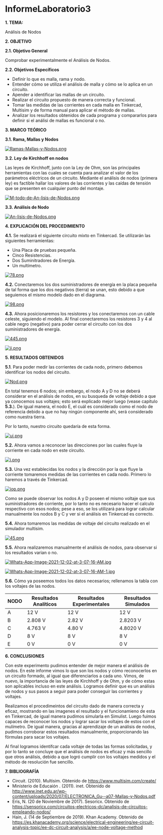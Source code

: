 # InformeLaboratorio3
**1. TEMA:**

Análisis de Nodos

**2. OBJETIVO**

**2.1. Objetivo General**

Comprobar experimentalmente el Análisis de Nodos.

**2.2. Objetivos Específicos**

- Definir lo que es malla, rama y nodo.
- Entender cómo se utiliza el análisis de malla y cómo se lo aplica en un circuito.
- Apender a identificar las mallas de un circuito.
- Realizar el circuito propuesto de manera correcta y funcional.
- Tomar las medidas de las corrientes en cada malla en Tinkercad, Multisim y de forma manual para aplicar el método de mallas.
- Analizar los resultados obtenidos de cada programa y compararlos para definir si el análisi de mallas es funcional o no.


**3. MARCO TEÓRICO**

**3.1. Rama, Mallas y Nodos**

[![Ramas-Mallas-y-Nodos.png](https://i.postimg.cc/d0x7Dqyy/Ramas-Mallas-y-Nodos.png)](https://postimg.cc/jWyqFYvx)

**3.2. Ley de Kirchhoff en nodos**

Las leyes de Kirchhoff, junto con la Ley de Ohm, son las principales herramientas con las cuales se cuenta para analizar el valor de los parámetros eléctricos de un circuito. Mediante el análisis de nodos (primera ley) es factible hallar los valores de las corrientes y las caídas de tensión que se presenten en cualquier punto del montaje.

[![M-todo-de-An-lisis-de-Nodos.png](https://i.postimg.cc/BvQ9pjBN/M-todo-de-An-lisis-de-Nodos.png)](https://postimg.cc/jD9Fdd9J)

**3.3. Análisis de Nodo**

[![An-lisis-de-Nodos.png](https://i.postimg.cc/yx5cQ3RR/An-lisis-de-Nodos.png)](https://postimg.cc/8fR7s5tk)

**4. EXPLICACIÓN DEL PROCEDIMIENTO**

**4.1.** Se realizará el siguiente circuito mixto en Tinkercad. Se utilizarán las siguientes herramientas:

- Una Placa de pruebas pequeña.
- Cinco Resistencias.
- Dos Suminitradores de Energía.
- Un multímetro.

 [![78.png](https://i.postimg.cc/PrS5jnV6/78.png)](https://postimg.cc/zVRrC6rW)
 
**4.2.** Conectaremos los dos suministradores de energía en la placa pequeña de tal forma que los dos negativos (tierra) se unan, esto debido a que seguiemos el mismo modelo dado en el diagrama.
 
 [![98.png](https://i.postimg.cc/6QNSbyVF/98.png)](https://postimg.cc/w1007xGk)
 
**4.3.** Ahora posicionaremos los resistores y los conectaremos con un cable celeste, siguiendo el modelo. Al final conectaremos los resistores 3 y 4 al cable negro (negativo) para poder cerrar el circuito con los dos suministradores de energía.

 [![445.png](https://i.postimg.cc/vZSjM0sF/445.png)](https://postimg.cc/K1BQDrjJ)

[![ji.png](https://i.postimg.cc/63hf6Qv2/ji.png)](https://postimg.cc/zbVg08p8)

**5. RESULTADOS OBTENIDOS**

**5.1**. Para poder medir las corrientes de cada nodo, primero debemos identificar los nodos del circuito.

[![Nod.png](https://i.postimg.cc/pTvmTnSf/Nod.png)](https://postimg.cc/xksfpqn8)

En total tenemos 6 nodos; sin embargo, el nodo A y D no se deberá considerar en el análisis de nodos, en su busqueda de voltaje debido a que ya conocemos sus voltajes; esto será explicado mejor luego (vease capítulo **5.3.**). De igual manera, el nodo E, el cuál es considerado como el nodo de referencia debido a que no hay ningún componente ahí, será considerado como nuestra tierra.

Por lo tanto, nuestro circuito quedaría de esta forma.

[![ui.png](https://i.postimg.cc/d1jQHsBw/ui.png)](https://postimg.cc/TLhXhXF4)

**5.2.** Ahora vamos a reconocer las direcciones por las cuales fluye la corriente en cada nodo en este circuito.

[![i.png](https://i.postimg.cc/3w5Wwbf4/i.png)](https://postimg.cc/68cBjzXt)

**5.3.** Una vez establecidas los nodos y la dirección por la que fluye la corriente tomaremos medidas de las corrientes en cada nodo. Primero lo haremos a través de Tinkercad.

[![iop.png](https://i.postimg.cc/prRFdVC6/iop.png)](https://postimg.cc/LYQXCprt)

Como se puede observar los nodos A y D poseen el mismo voltaje que sus suministradores de corriente, por lo tanto no es necesario hacer el calculo respectivo con esos nodos; pese a eso, se los utilizará para lograr calcular manualmente los nodos B y C y ver si el análisis en Tinkercad es correcto.

**5.4.** Ahora tomaremos las medidas de voltaje del circuito realizado en el simulador multisim.

[![45.png](https://i.postimg.cc/mDcZ4v7F/45.png)](https://postimg.cc/TL6vqH7R)

**5.5.** Ahora realizaremos manualmente el análisis de nodos, para observar si los resultados varian o no.

[![Whats-App-Image-2021-12-02-at-3-07-16-AM.jpg](https://i.postimg.cc/WpkRLQ9g/Whats-App-Image-2021-12-02-at-3-07-16-AM.jpg)](https://postimg.cc/mhBp76Wg)

[![Whats-App-Image-2021-12-02-at-3-07-16-AM-1.jpg](https://i.postimg.cc/BZxhCsYY/Whats-App-Image-2021-12-02-at-3-07-16-AM-1.jpg)](https://postimg.cc/yW8X1qzc)

**5.6.** Cómo ya poseemos todos los datos necesarios; rellenamos la tabla con los voltajes de las nodos.

| NODO  | Resultados Analíticos  | Resultados Experimentales  | Resultados Simulados  |
| ------------ | ------------ | ------------ | ------------ |
| A  | 12 V  | 12 V  | 12 V  |
| B  | 2.808 V  | 2.82 V  | 2.8203 V  |
| C  | 4.763 V  | 4.80 V  | 4.8020 V  |
| D  | 8 V  | 8 V  | 8 V |
| E  | 0 V  | 0 V  | 0 V |

**6. CONCLUSIONES**

Con este experimento pudimos entender de mejor manera el análisis de nodos. En este informe vimos lo que son los nodos y cómo reconocerlos en un circuito formado, al igual que diferenciarlos a cada uno. Vimos, de nuevo, la importancia de las leyes de Kirchhoff y de Ohm, y de cómo estas son aplicables incluso en este análisis. Logramos definir que es un análisis de nodos y sus pasos a seguir para poder conseguir las corrientes y voltajes.

Realizamos el procedimeintos del circuito dado de manera correcta y eficaz, mostrando en las imagenes el resultado y el funcionamieno de esta en Tinkercad, de igual manera pudimos simularla en Simulist. Luego fuimos capaces de reconocer los nodos y lograr sacar los voltajes de estos con el mulímetro. De igual manera, gracias al aprendizaje de un análisis de nodos, pudimos corroborar estos resultados manualmente, proporcionando las fórmulas para sacar los voltajes. 

Al final logramos identifcar cada voltaje de todas las formas solicitadas, y por lo tanto se concluye que el análisis de nodos es eficaz y más sencillo que otros análisis, debido a que logró cumplir con los voltajes medidos y el método de resolución fue sencillo. 

**7. BIBLIOGRAFÍA**

- Circuit. (2010). Multisim. Obtenido de https://www.multisim.com/create/
- Ministerio de Educaión . (2011). inet. Obtenido de http://www.inet.edu.ar/wp-content/uploads/2020/07/ELECTRONICA_Gu--a07-Mallas-y-Nodos.pdf
- Eris, N. (20 de Noviembre de 2017). Sesoricx. Obtenido de https://sensoricx.com/circuitos-electricos-dc/analisis-de-circuitos-empleando-nodos/
- Hain, J. (14 de Septiembre de 2019). Khan Academy. Obtenido de https://es.khanacademy.org/science/electrical-engineering/ee-circuit-analysis-topic/ee-dc-circuit-analysis/a/ee-node-voltage-method





